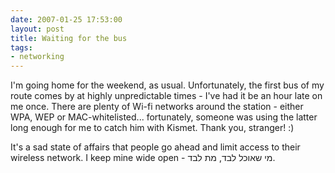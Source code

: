 ```yaml
---
date: 2007-01-25 17:53:00
layout: post
title: Waiting for the bus
tags:
- networking
---
```


I'm going home for the weekend, as usual. Unfortunately, the first bus of my
route comes by at highly unpredictable times - I've had it be an hour late on
me once. There are plenty of Wi-fi networks around the station - either WPA,
WEP or MAC-whitelisted... fortunately, someone was using the latter long enough
for me to catch him with Kismet. Thank you, stranger! :)

It's a sad state of affairs that people go ahead and limit access to their
wireless network. I keep mine wide open - מי שאוכל לבד, מת לבד.
